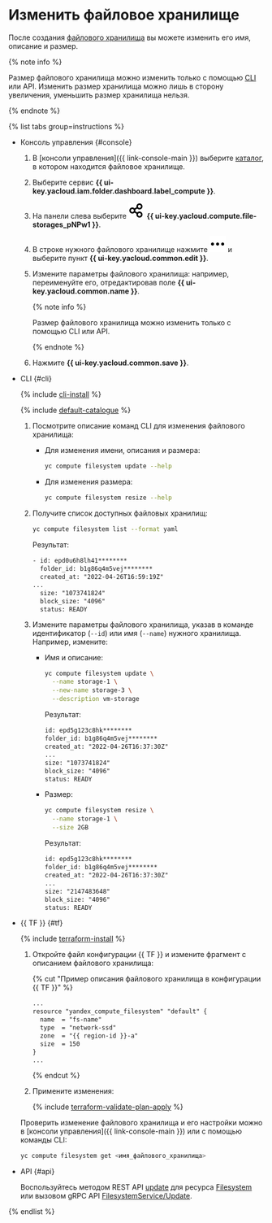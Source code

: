 # Изменить файловое хранилище

После создания [файлового хранилища](../../concepts/filesystem.md) вы можете изменить его имя, описание и размер.

{% note info %}

Размер файлового хранилища можно изменить только с помощью [CLI](../../../cli/) или API. Изменить размер хранилища можно лишь в сторону увеличения, уменьшить размер хранилища нельзя.

{% endnote %}

{% list tabs group=instructions %}

- Консоль управления {#console}

  1. В [консоли управления]({{ link-console-main }}) выберите [каталог](../../../resource-manager/concepts/resources-hierarchy.md#folder), в котором находится файловое хранилище.
  1. Выберите сервис **{{ ui-key.yacloud.iam.folder.dashboard.label_compute }}**.
  1. На панели слева выберите ![image](../../../_assets/console-icons/nodes-right.svg) **{{ ui-key.yacloud.compute.file-storages_pNPw1 }}**.
  1. В строке нужного файлового хранилище нажмите ![image](../../../_assets/console-icons/ellipsis.svg) и выберите пункт **{{ ui-key.yacloud.common.edit }}**.
  1. Измените параметры файлового хранилища: например, переименуйте его, отредактировав поле **{{ ui-key.yacloud.common.name }}**.

     {% note info %}

     Размер файлового хранилища можно изменить только с помощью CLI или API.

     {% endnote %}

  1. Нажмите **{{ ui-key.yacloud.common.save }}**.

- CLI {#cli}

  {% include [cli-install](../../../_includes/cli-install.md) %}

  {% include [default-catalogue](../../../_includes/default-catalogue.md) %}

  1. Посмотрите описание команд CLI для изменения файлового хранилища:
     * Для изменения имени, описания и размера:

       ```bash
       yc compute filesystem update --help
       ```

     * Для изменения размера:

       ```bash
       yc compute filesystem resize --help
       ```

  1. Получите список доступных файловых хранилищ:

     ```bash
     yc compute filesystem list --format yaml
     ```

     Результат:

     ```text
     - id: epd0u6h8lh41********
       folder_id: b1g86q4m5vej********
       created_at: "2022-04-26T16:59:19Z"
     ...
       size: "1073741824"
       block_size: "4096"
       status: READY
     ```

  1. Измените параметры файлового хранилища, указав в команде идентификатор (`--id`) или имя (`--name`) нужного хранилища. Например, измените:
     * Имя и описание:

       ```bash
       yc compute filesystem update \
         --name storage-1 \
         --new-name storage-3 \
         --description vm-storage
       ```

       Результат:

       ```text
       id: epd5g123c8hk********
       folder_id: b1g86q4m5vej********
       created_at: "2022-04-26T16:37:30Z"
       ...
       size: "1073741824"
       block_size: "4096"
       status: READY
       ```

     * Размер:

       ```bash
       yc compute filesystem resize \
         --name storage-1 \
         --size 2GB
       ```

       Результат:

       ```text
       id: epd5g123c8hk********
       folder_id: b1g86q4m5vej********
       created_at: "2022-04-26T16:37:30Z"
       ...
       size: "2147483648"
       block_size: "4096"
       status: READY
       ```

- {{ TF }} {#tf}

  {% include [terraform-install](../../../_includes/terraform-install.md) %}

  1. Откройте файл конфигурации {{ TF }} и измените фрагмент с описанием файлового хранилища:

     {% cut "Пример описания файлового хранилища в конфигурации {{ TF }}" %}

     ```hcl
     ...
     resource "yandex_compute_filesystem" "default" {
       name  = "fs-name"
       type  = "network-ssd"
       zone  = "{{ region-id }}-a"
       size  = 150
     }
     ...
     ```

     {% endcut %}

  1. Примените изменения:

     {% include [terraform-validate-plan-apply](../../../_tutorials/_tutorials_includes/terraform-validate-plan-apply.md) %}

  Проверить изменение файлового хранилища и его настройки можно в [консоли управления]({{ link-console-main }}) или с помощью команды CLI:

  ```bash
  yc compute filesystem get <имя_файлового_хранилища>
  ```

- API {#api}

  Воспользуйтесь методом REST API [update](../../api-ref/Filesystem/update.md) для ресурса [Filesystem](../../api-ref/Filesystem/index.md) или вызовом gRPC API [FilesystemService/Update](../../api-ref/grpc/Filesystem/update.md).

{% endlist %}